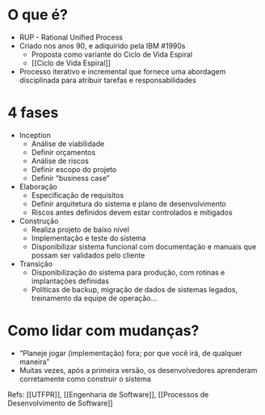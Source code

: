 # O que é?

- RUP - Rational Unified Process
- Criado nos anos 90, e adiquirido pela IBM #1990s
	- Proposta como variante do Ciclo de Vida Espiral
	- [[Ciclo de Vida Espiral]]
- Processo iterativo e incremental que fornece uma abordagem disciplinada para atribuir tarefas e responsabilidades
# 4 fases
- Inception
	- Análise de viabilidade
	- Definir orçamentos
	- Análise de riscos
	- Definir escopo do projeto
	- Definir “business case”
- Elaboração
	- Especificação de requisitos
	- Definir arquitetura do sistema e plano de desenvolvimento
	- Riscos antes definidos devem estar controlados e mitigados
- Construção
	- Realiza projeto de baixo nível
	- Implementação e teste do sistema
	- Disponibilizar sistema funcional com documentação e manuais que possam ser validados pelo cliente
- Transição
	- Disponibilização do sistema para produção, com rotinas e implantações definidas
	- Políticas de backup, migração de dados de sistemas legados, treinamento da equipe de operação…

# Como lidar com mudanças?

- “Planeje jogar (implementação) fora; por que você irá, de qualquer maneira”
- Muitas vezes, após a primeira versão, os desenvolvedores aprenderam corretamente como construir o sistema

Refs: [[UTFPR]], [[Engenharia de Software]], [[Processos de Desenvolvimento de Software]]